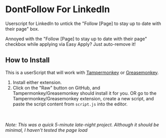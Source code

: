 # DontFollow For LinkedIn

Userscript for LinkedIn to untick the "Follow [Page] to stay up to date with their page" box.

Annoyed with the "Follow [Page] to stay up to date with their page" checkbox while applying via Easy Apply? Just auto-remove it!

## How to Install

This is a userScript that will work with [Tampermonkey](https://www.tampermonkey.net/) or [Greasemonkey](https://www.greasespot.net/).

1. Install either extension.
2. Click on the "Raw" button on GitHub, and Tampermonkey/Greasemonkey should install it for you. OR go to the Tampermonkey/Greasemonkey extension, create a new script, and paste the script content from `script.js` into the editor.


<br><br>
<I>Note: This was a quick 5-minute late-night project. Although it should be minimal, I haven't tested the page load
